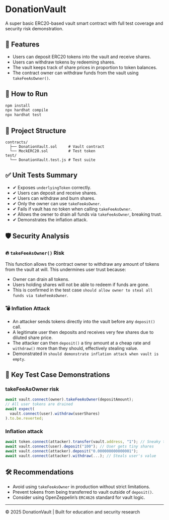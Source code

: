 # DonationVault

A super basic ERC20-based vault smart contract with full test coverage and security risk demonstration.

## 🧰 Features

- Users can deposit ERC20 tokens into the vault and receive shares.
- Users can withdraw tokens by redeeming shares.
- The vault keeps track of share prices in proportion to token balances.
- The contract owner can withdraw funds from the vault using `takeFeeAsOwner()`.

## 🚀 How to Run

```bash
npm install
npx hardhat compile
npx hardhat test
```

## 📁 Project Structure

```
contracts/
  ├── DonationVault.sol     # Vault contract
  └── MockERC20.sol         # Test token
test/
  └── DonationVault.test.js # Test suite
```

## ✅ Unit Tests Summary

- ✔ Exposes `underlyingToken` correctly.
- ✔ Users can deposit and receive shares.
- ✔ Users can withdraw and burn shares.
- ✔ Only the owner can use `takeFeeAsOwner`.
- ✔ Fails if vault has no token when calling `takeFeeAsOwner`.
- ✔ Allows the owner to drain all funds via `takeFeeAsOwner`, breaking trust.
- ✔ Demonstrates the inflation attack.

## 🛡️ Security Analysis

### 🔥 `takeFeeAsOwner()` Risk

This function allows the contract owner to withdraw any amount of tokens from the vault at will. This undermines user trust because:

- Owner can drain all tokens.
- Users holding shares will not be able to redeem if funds are gone.
- This is confirmed in the test case `should allow owner to steal all funds via takeFeeAsOwner`.

### 💣 Inflation Attack

- An attacker sends tokens directly into the vault before any `deposit()` call.
- A legitimate user then deposits and receives very few shares due to diluted share price.
- The attacker can then `deposit()` a tiny amount at a cheap rate and `withdraw()` more than they should, effectively stealing value.
- Demonstrated in `should demonstrate inflation attack when vault is empty`.

## 🧪 Key Test Case Demonstrations

### takeFeeAsOwner risk
```js
await vault.connect(owner).takeFeeAsOwner(depositAmount);
// All user tokens are drained
await expect(
  vault.connect(user).withdraw(userShares)
).to.be.reverted;
```

### Inflation attack
```js
await token.connect(attacker).transfer(vault.address, "1"); // Sneaky transfer
await vault.connect(user).deposit("100"); // User gets tiny shares
await vault.connect(attacker).deposit("0.000000000000001");
await vault.connect(attacker).withdraw(...); // Steals user's value
```

## 🛠 Recommendations

- Avoid using `takeFeeAsOwner` in production without strict limitations.
- Prevent tokens from being transferred to vault outside of `deposit()`.
- Consider using OpenZeppelin’s `ERC4626` standard for vault logic.

---

© 2025 DonationVault | Built for education and security research
